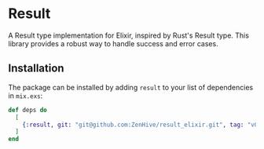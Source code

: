 # Result

<!-- Result Module Doc Separator !-->
A Result type implementation for Elixir, inspired by Rust's Result type. This library provides a
robust way to handle success and error cases.

## Installation

The package can be installed by adding `result` to your list of dependencies in `mix.exs`:

```elixir
def deps do
  [
    {:result, git: "git@github.com:ZenHive/result_elixir.git", tag: "v0.2.0"},
  ]
end
```

<!-- Result Module Doc Separator !-->
